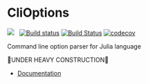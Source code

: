# CliOptions

[![](https://img.shields.io/badge/docs-dev-blue.svg)](https://sgryjp.github.io/CliOptions.jl/dev) &nbsp;
[![Build status](https://ci.appveyor.com/api/projects/status/9imjf55re75lyiyn?svg=true)](https://ci.appveyor.com/project/sgryjp/clioptions)
[![Build Status](https://travis-ci.org/sgryjp/CliOptions.svg?branch=master)](https://travis-ci.org/sgryjp/CliOptions)
[![codecov](https://codecov.io/gh/sgryjp/CliOptions/branch/master/graph/badge.svg)](https://codecov.io/gh/sgryjp/CliOptions)

Command line option parser for Julia language

🚧UNDER HEAVY CONSTRUCTION🚧

- [Documentation](https://sgryjp.github.io/CliOptions.jl/dev/)

